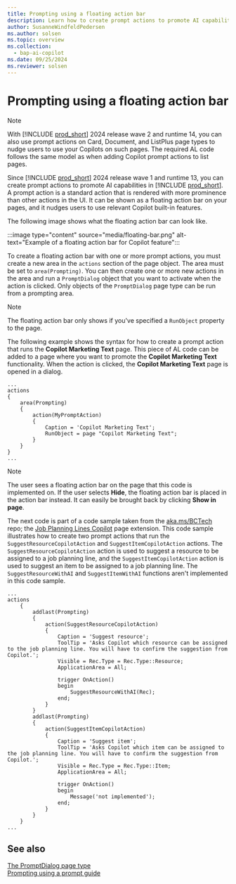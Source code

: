 ```yaml
---
title: Prompting using a floating action bar
description: Learn how to create prompt actions to promote AI capabilities in Business Central.
author: SusanneWindfeldPedersen
ms.author: solsen
ms.topic: overview
ms.collection:
  - bap-ai-copilot
ms.date: 09/25/2024
ms.reviewer: solsen
---
```


# Prompting using a floating action bar

> [!NOTE]
> With [!INCLUDE [prod_short](includes/prod_short.md)] 2024 release wave 2 and runtime 14, you can also use prompt actions on Card, Document, and ListPlus page types to nudge users to use your Copilots on such pages. The required AL code follows the same model as when adding Copilot prompt actions to list pages.

Since [!INCLUDE [prod_short](includes/prod_short.md)] 2024 release wave 1 and runtime 13, you can create prompt actions to promote AI capabilities in [!INCLUDE [prod_short](includes/prod_short.md)]. A prompt action is a standard action that is rendered with more prominence than other actions in the UI. It can be shown as a floating action bar on your pages, and it nudges users to use relevant Copilot built-in features.

The following image shows what the floating action bar can look like.

:::image type="content" source="media/floating-bar.png" alt-text="Example of a floating action bar for Copilot feature":::

To create a floating action bar with one or more prompt actions, you must create a new area in the `actions` section of the page object. The area must be set to `area(Prompting)`. You can then create one or more new actions in the area and run a `PromptDialog` object that you want to activate when the action is clicked. Only objects of the `PromptDialog` page type can be run from a prompting area.

> [!NOTE]
> The floating action bar only shows if you've specified a `RunObject` property to the page.

The following example shows the syntax for how to create a prompt action that runs the **Copilot Marketing Text** page. This piece of AL code can be added to a page where you want to promote the **Copilot Marketing Text** functionality. When the action is clicked, the **Copilot Marketing Text** page is opened in a dialog.

```al
...
actions
{
    area(Prompting)
    {
        action(MyPromptAction)
        {
            Caption = 'Copilot Marketing Text';
            RunObject = page "Copilot Marketing Text";
        }
    }
}
...
```

> [!NOTE]
> The user sees a floating action bar on the page that this code is implemented on. If the user selects **Hide**, the floating action bar is placed in the action bar instead. It can easily be brought back by clicking **Show in page**.

The next code is part of a code sample taken from the [aka.ms/BCTech](https://aka.ms/BCTech) repo; the [Job Planning Lines Copilot](https://github.com/microsoft/BCTech/blob/master/samples/AzureOpenAI/Advanced_SuggestJob/SuggestResource/JobPlanningLinesCopilot.PageExt.al) page extension. This code sample illustrates how to create two prompt actions that run the `SuggestResourceCopilotAction` and `SuggestItemCopilotAction` actions. The `SuggestResourceCopilotAction` action is used to suggest a resource to be assigned to a job planning line, and the `SuggestItemCopilotAction` action is used to suggest an item to be assigned to a job planning line. The `SuggestResourceWithAI` and `SuggestItemWithAI` functions aren't implemented in this code sample. 

```al
...
actions
    {
        addlast(Prompting)
        {
            action(SuggestResourceCopilotAction)
            {
                Caption = 'Suggest resource';
                ToolTip = 'Asks Copilot which resource can be assigned to the job planning line. You will have to confirm the suggestion from Copilot.';
                Visible = Rec.Type = Rec.Type::Resource;
                ApplicationArea = All;

                trigger OnAction()
                begin
                    SuggestResourceWithAI(Rec);
                end;
            }
        }
        addlast(Prompting)
        {
            action(SuggestItemCopilotAction)
            {
                Caption = 'Suggest item';
                ToolTip = 'Asks Copilot which item can be assigned to the job planning line. You will have to confirm the suggestion from Copilot.';
                Visible = Rec.Type = Rec.Type::Item;
                ApplicationArea = All;

                trigger OnAction()
                begin
                    Message('not implemented');
                end;
            }
        }
    }
...
```

## See also

[The PromptDialog page type](devenv-page-type-promptdialog.md)  
[Prompting using a prompt guide](devenv-page-promptguide.md)   
